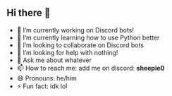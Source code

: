 ## Hi there 👋
- 🔭 I’m currently working on Discord bots!
- 🌱 I’m currently learning how to use Python better
- 👯 I’m looking to collaborate on Discord bots
- 🤔 I’m looking for help with nothing!
- 💬 Ask me about whatever
- 📫 How to reach me: add me on discord: **sheepie0**
- 😄 Pronouns: he/him
- ⚡ Fun fact: idk lol

<!--
**SheepieGamer/SheepieGamer** is a ✨ _special_ ✨ repository because its `README.md` (this file) appears on your GitHub profile.

Here are some ideas to get you started:

- 🔭 I’m currently working on ...
- 🌱 I’m currently learning ...
- 👯 I’m looking to collaborate on ...
- 🤔 I’m looking for help with ...
- 💬 Ask me about ...
- 📫 How to reach me: ...
- 😄 Pronouns: ...
- ⚡ Fun fact: ...
-->
